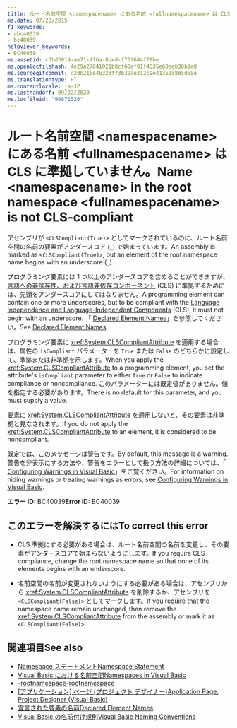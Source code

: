 ```yaml
---
title: ルート名前空間 <namespacename> にある名前 <fullnamespacename> は CLS に準拠していません。
ms.date: 07/20/2015
f1_keywords:
- vbc40039
- bc40039
helpviewer_keywords:
- BC40039
ms.assetid: c5bd5914-ae71-416a-8bed-f76f644f78be
ms.openlocfilehash: 4e29a27841021b0cf68af01f4535e60eeb38b9a8
ms.sourcegitcommit: d2db216e46323f73b32ae312c9e4135258e5d68e
ms.translationtype: HT
ms.contentlocale: ja-JP
ms.lasthandoff: 09/22/2020
ms.locfileid: "90871526"
---
```

# <a name="name-namespacename-in-the-root-namespace-fullnamespacename-is-not-cls-compliant"></a><span data-ttu-id="09a7c-102">ルート名前空間 \<namespacename> にある名前 \<fullnamespacename> は CLS に準拠していません。</span><span class="sxs-lookup"><span data-stu-id="09a7c-102">Name \<namespacename> in the root namespace \<fullnamespacename> is not CLS-compliant</span></span>

<span data-ttu-id="09a7c-103">アセンブリが `<CLSCompliant(True)>` としてマークされているのに、ルート名前空間の名前の要素がアンダースコア (`_`) で始まっています。</span><span class="sxs-lookup"><span data-stu-id="09a7c-103">An assembly is marked as `<CLSCompliant(True)>`, but an element of the root namespace name begins with an underscore (`_`).</span></span>  
  
 <span data-ttu-id="09a7c-104">プログラミング要素には 1 つ以上のアンダースコアを含めることができますが、[言語への非依存性、および言語非依存コンポーネント](../../../standard/language-independence-and-language-independent-components.md) (CLS) に準拠するためには、先頭をアンダースコアにしてはなりません。</span><span class="sxs-lookup"><span data-stu-id="09a7c-104">A programming element can contain one or more underscores, but to be compliant with the [Language Independence and Language-Independent Components](../../../standard/language-independence-and-language-independent-components.md) (CLS), it must not begin with an underscore.</span></span> <span data-ttu-id="09a7c-105">「 [Declared Element Names](../../programming-guide/language-features/declared-elements/declared-element-names.md)」を参照してください。</span><span class="sxs-lookup"><span data-stu-id="09a7c-105">See [Declared Element Names](../../programming-guide/language-features/declared-elements/declared-element-names.md).</span></span>  
  
 <span data-ttu-id="09a7c-106">プログラミング要素に <xref:System.CLSCompliantAttribute> を適用する場合は、属性の `isCompliant` パラメーターを `True` または `False` のどちらかに設定して、準拠または非準拠を示します。</span><span class="sxs-lookup"><span data-stu-id="09a7c-106">When you apply the <xref:System.CLSCompliantAttribute> to a programming element, you set the attribute's `isCompliant` parameter to either `True` or `False` to indicate compliance or noncompliance.</span></span> <span data-ttu-id="09a7c-107">このパラメーターには既定値がありません。値を指定する必要があります。</span><span class="sxs-lookup"><span data-stu-id="09a7c-107">There is no default for this parameter, and you must supply a value.</span></span>  
  
 <span data-ttu-id="09a7c-108">要素に <xref:System.CLSCompliantAttribute> を適用しないと、その要素は非準拠と見なされます。</span><span class="sxs-lookup"><span data-stu-id="09a7c-108">If you do not apply the <xref:System.CLSCompliantAttribute> to an element, it is considered to be noncompliant.</span></span>  
  
 <span data-ttu-id="09a7c-109">既定では、このメッセージは警告です。</span><span class="sxs-lookup"><span data-stu-id="09a7c-109">By default, this message is a warning.</span></span> <span data-ttu-id="09a7c-110">警告を非表示にする方法や、警告をエラーとして扱う方法の詳細については、「 [Configuring Warnings in Visual Basic](/visualstudio/ide/configuring-warnings-in-visual-basic)」をご覧ください。</span><span class="sxs-lookup"><span data-stu-id="09a7c-110">For information on hiding warnings or treating warnings as errors, see [Configuring Warnings in Visual Basic](/visualstudio/ide/configuring-warnings-in-visual-basic).</span></span>  
  
 <span data-ttu-id="09a7c-111">**エラー ID:** BC40039</span><span class="sxs-lookup"><span data-stu-id="09a7c-111">**Error ID:** BC40039</span></span>  
  
## <a name="to-correct-this-error"></a><span data-ttu-id="09a7c-112">このエラーを解決するには</span><span class="sxs-lookup"><span data-stu-id="09a7c-112">To correct this error</span></span>  
  
- <span data-ttu-id="09a7c-113">CLS 準拠にする必要がある場合は、ルート名前空間の名前を変更し、その要素がアンダースコアで始まらないようにします。</span><span class="sxs-lookup"><span data-stu-id="09a7c-113">If you require CLS compliance, change the root namespace name so that none of its elements begins with an underscore.</span></span>  
  
- <span data-ttu-id="09a7c-114">名前空間の名前が変更されないようにする必要がある場合は、アセンブリから <xref:System.CLSCompliantAttribute> を削除するか、アセンブリを `<CLSCompliant(False)>` としてマークします。</span><span class="sxs-lookup"><span data-stu-id="09a7c-114">If you require that the namespace name remain unchanged, then remove the <xref:System.CLSCompliantAttribute> from the assembly or mark it as `<CLSCompliant(False)>`.</span></span>  
  
## <a name="see-also"></a><span data-ttu-id="09a7c-115">関連項目</span><span class="sxs-lookup"><span data-stu-id="09a7c-115">See also</span></span>

- [<span data-ttu-id="09a7c-116">Namespace ステートメント</span><span class="sxs-lookup"><span data-stu-id="09a7c-116">Namespace Statement</span></span>](../statements/namespace-statement.md)
- [<span data-ttu-id="09a7c-117">Visual Basic における名前空間</span><span class="sxs-lookup"><span data-stu-id="09a7c-117">Namespaces in Visual Basic</span></span>](../../programming-guide/program-structure/namespaces.md)
- [<span data-ttu-id="09a7c-118">-rootnamespace</span><span class="sxs-lookup"><span data-stu-id="09a7c-118">-rootnamespace</span></span>](../../reference/command-line-compiler/rootnamespace.md)
- <span data-ttu-id="09a7c-119">[[アプリケーション] ページ (プロジェクト デザイナー)](/visualstudio/ide/reference/application-page-project-designer-visual-basic)</span><span class="sxs-lookup"><span data-stu-id="09a7c-119">[Application Page, Project Designer (Visual Basic)](/visualstudio/ide/reference/application-page-project-designer-visual-basic)</span></span>
- [<span data-ttu-id="09a7c-120">宣言された要素の名前</span><span class="sxs-lookup"><span data-stu-id="09a7c-120">Declared Element Names</span></span>](../../programming-guide/language-features/declared-elements/declared-element-names.md)
- [<span data-ttu-id="09a7c-121">Visual Basic の名前付け規則</span><span class="sxs-lookup"><span data-stu-id="09a7c-121">Visual Basic Naming Conventions</span></span>](../../programming-guide/program-structure/naming-conventions.md)

